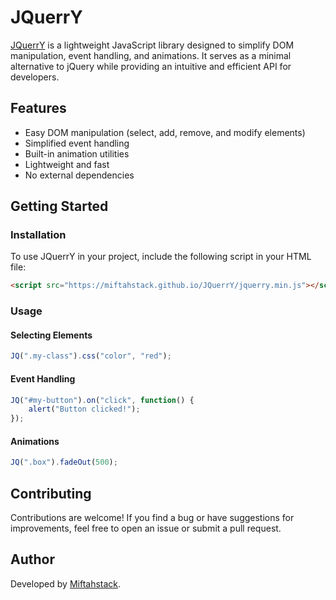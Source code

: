 # JQuerrY

[JQuerrY](https://miftahstack.github.io/JQuerrY/) is a lightweight JavaScript library designed to simplify DOM manipulation, event handling, and animations. It serves as a minimal alternative to jQuery while providing an intuitive and efficient API for developers.

## Features
- Easy DOM manipulation (select, add, remove, and modify elements)
- Simplified event handling
- Built-in animation utilities
- Lightweight and fast
- No external dependencies

## Getting Started
### Installation
To use JQuerrY in your project, include the following script in your HTML file:
```html
<script src="https://miftahstack.github.io/JQuerrY/jquerry.min.js"></script>
```

### Usage
#### Selecting Elements
```js
JQ(".my-class").css("color", "red");
```

#### Event Handling
```js
JQ("#my-button").on("click", function() {
    alert("Button clicked!");
});
```

#### Animations
```js
JQ(".box").fadeOut(500);
```

## Contributing
Contributions are welcome! If you find a bug or have suggestions for improvements, feel free to open an issue or submit a pull request.

## Author
Developed by [Miftahstack](https://miftahstack.github.io/).
